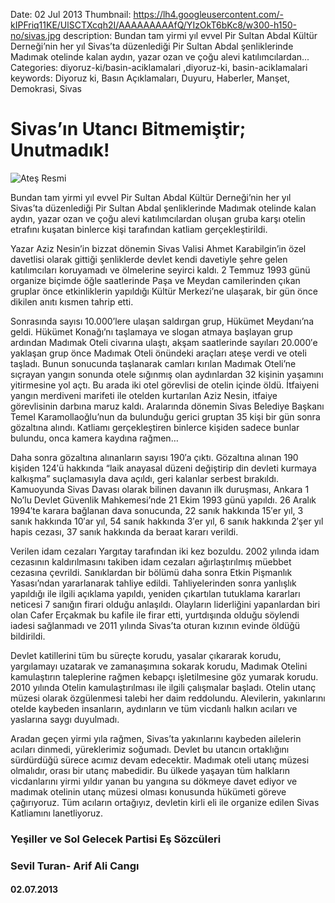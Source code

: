 Date: 02 Jul 2013
Thumbnail: https://lh4.googleusercontent.com/-kIPFriq11KE/UlSCTXcqh2I/AAAAAAAAAfQ/YIzOkT6bKc8/w300-h150-no/sivas.jpg
description: Bundan tam yirmi yıl evvel Pir Sultan Abdal Kültür Derneği’nin her yıl Sivas’ta düzenlediği Pir Sultan Abdal şenliklerinde Madımak otelinde kalan aydın, yazar ozan ve çoğu alevi katılımcılardan...
Categories: diyoruz-ki/basin-aciklamalari ,diyoruz-ki, basin-aciklamalari
keywords: Diyoruz ki, Basın Açıklamaları, Duyuru, Haberler, Manşet, Demokrasi, Sivas

# Sivas’ın Utancı Bitmemiştir; Unutmadık!

![Ateş Resmi](https://lh4.googleusercontent.com/-kIPFriq11KE/UlSCTXcqh2I/AAAAAAAAAfQ/YIzOkT6bKc8/w300-h150-no/sivas.jpg)

Bundan tam yirmi yıl evvel Pir Sultan Abdal Kültür Derneği’nin her yıl Sivas’ta düzenlediği Pir Sultan Abdal şenliklerinde Madımak otelinde kalan aydın, yazar ozan ve çoğu alevi katılımcılardan oluşan gruba karşı otelin etrafını kuşatan binlerce kişi tarafından katliam gerçekleştirildi.

Yazar Aziz Nesin’in bizzat dönemin Sivas Valisi  Ahmet Karabilgin’in özel davetlisi  olarak gittiği  şenliklerde devlet kendi davetiyle şehre gelen katılımcıları koruyamadı ve ölmelerine seyirci kaldı.
2 Temmuz 1993 günü organize biçimde öğle saatlerinde Paşa ve Meydan camilerinden çıkan gruplar önce etkinliklerin yapıldığı Kültür Merkezi’ne ulaşarak, bir gün önce dikilen anıtı kısmen tahrip etti.

Sonrasında sayısı 10.000’lere ulaşan saldırgan grup, Hükümet Meydanı’na geldi. Hükümet Konağı’nı taşlamaya ve slogan atmaya başlayan grup ardından Madımak Oteli civarına ulaştı, akşam saatlerinde sayıları  20.000′e yaklaşan grup  önce Madımak Oteli önündeki araçları ateşe verdi ve oteli taşladı. Bunun sonucunda taşlanarak camları kırılan Madımak Oteli’ne sıçrayan yangın sonunda otele sığınmış olan aydınlardan 32 kişinin yaşamını yitirmesine yol açtı. Bu arada iki otel görevlisi de otelin içinde öldü. İtfaiyeni yangın merdiveni marifeti ile otelden kurtarılan Aziz Nesin, itfaiye görevlisinin darbına maruz kaldı. Aralarında dönemin Sivas Belediye Başkanı Temel Karamollaoğlu’nun da bulunduğu gerici gruptan 35 kişi bir gün sonra gözaltına alındı. Katliamı gerçekleştiren binlerce kişiden sadece bunlar bulundu, onca kamera kaydına rağmen…

Daha sonra gözaltına alınanların sayısı 190′a çıktı. Gözaltına alınan 190 kişiden 124′ü hakkında “laik anayasal düzeni değiştirip din devleti kurmaya kalkışma” suçlamasıyla dava açıldı, geri kalanlar serbest bırakıldı. Kamuoyunda Sivas Davası olarak bilinen davanın ilk duruşması, Ankara 1 No’lu Devlet Güvenlik Mahkemesi’nde 21 Ekim 1993 günü yapıldı. 26 Aralık 1994′te karara bağlanan dava sonucunda, 22 sanık hakkında 15′er yıl, 3 sanık hakkında 10′ar yıl, 54 sanık hakkında 3′er yıl, 6 sanık hakkında 2′şer yıl hapis cezası, 37 sanık hakkında da beraat kararı verildi.

Verilen idam cezaları Yargıtay tarafından iki kez bozuldu. 2002 yılında idam cezasının kaldırılmasını takiben idam cezaları ağırlaştırılmış müebbet cezasına çevrildi. Sanıklardan bir bölümü daha sonra Etkin Pişmanlık Yasası’ndan yararlanarak tahliye edildi. Tahliyelerinden sonra yanlışlık yapıldığı ile ilgili açıklama yapıldı, yeniden çıkartılan tutuklama kararları neticesi 7 sanığın firari olduğu anlaşıldı. Olayların liderliğini yapanlardan biri olan Cafer Erçakmak bu kafile ile firar etti, yurtdışında olduğu söylendi iadesi sağlanmadı ve 2011 yılında Sivas’ta oturan kızının evinde öldüğü bildirildi.

Devlet katillerini tüm bu süreçte korudu, yasalar çıkararak korudu, yargılamayı uzatarak ve zamanaşımına sokarak korudu, Madımak Otelini  kamulaştırın taleplerine rağmen kebapçı işletilmesine göz yumarak korudu. 2010 yılında Otelin kamulaştırılması ile ilgili çalışmalar başladı. Otelin utanç müzesi olarak özgülenmesi talebi her daim reddolundu. Alevilerin, yakınlarını otelde kaybeden insanların, aydınların ve tüm vicdanlı halkın  acıları ve yaslarına saygı duyulmadı.

Aradan geçen yirmi yıla rağmen, Sivas’ta yakınlarını kaybeden ailelerin acıları dinmedi, yüreklerimiz soğumadı. Devlet bu utancın ortaklığını sürdürdüğü sürece acımız devam edecektir. Madımak oteli utanç müzesi olmalıdır, orası bir utanç mabedidir. Bu ülkede yaşayan tüm halkların vicdanlarını yirmi yıldır yanan bu yangına su dökmeye davet ediyor ve madımak otelinin utanç müzesi olması konusunda hükümeti göreve çağırıyoruz. Tüm acıların ortağıyız, devletin kirli eli ile organize edilen Sivas Katliamını lanetliyoruz.


### Yeşiller ve Sol Gelecek Partisi Eş Sözcüleri
### Sevil Turan- Arif Ali Cangı
#### 02.07.2013
